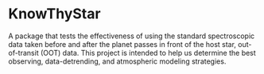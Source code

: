 # KnowThyStar
A package that tests the effectiveness of using the standard spectroscopic data taken before and after the planet passes in front of the host star, out-of-transit (OOT) data. This project is intended to help us determine the best observing, data-detrending, and atmospheric modeling strategies.
